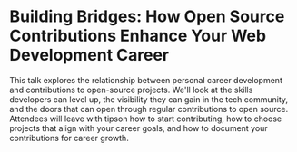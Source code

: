 # Building Bridges: How Open Source Contributions Enhance Your Web Development Career

This talk explores the relationship between personal career development and contributions to open-source projects. 
We'll look at the skills developers can level up, the visibility they can gain in the tech community, and the doors that can open through regular contributions to open source. 
Attendees will leave with tipson how to start contributing, how to choose projects that align with your career goals, and how to document your contributions for career growth.
